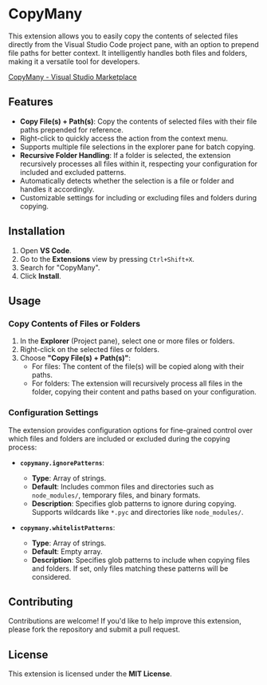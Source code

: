 # CopyMany

This extension allows you to easily copy the contents of selected files directly from the Visual Studio Code project pane, with an option to prepend file paths for better context. It intelligently handles both files and folders, making it a versatile tool for developers.

[CopyMany - Visual Studio Marketplace](https://marketplace.visualstudio.com/items?itemName=vincolus.copymany)

## Features

- **Copy File(s) + Path(s)**: Copy the contents of selected files with their file paths prepended for reference.
- Right-click to quickly access the action from the context menu.
- Supports multiple file selections in the explorer pane for batch copying.
- **Recursive Folder Handling**: If a folder is selected, the extension recursively processes all files within it, respecting your configuration for included and excluded patterns.
- Automatically detects whether the selection is a file or folder and handles it accordingly.
- Customizable settings for including or excluding files and folders during copying.

## Installation

1. Open **VS Code**.
2. Go to the **Extensions** view by pressing `Ctrl+Shift+X`.
3. Search for "CopyMany".
4. Click **Install**.

## Usage

### Copy Contents of Files or Folders

1. In the **Explorer** (Project pane), select one or more files or folders.
2. Right-click on the selected files or folders.
3. Choose **"Copy File(s) + Path(s)"**:
   - For files: The content of the file(s) will be copied along with their paths.
   - For folders: The extension will recursively process all files in the folder, copying their content and paths based on your configuration.

### Configuration Settings

The extension provides configuration options for fine-grained control over which files and folders are included or excluded during the copying process:

- **`copymany.ignorePatterns`**:
  - **Type**: Array of strings.
  - **Default**: Includes common files and directories such as `node_modules/`, temporary files, and binary formats.
  - **Description**: Specifies glob patterns to ignore during copying. Supports wildcards like `*.pyc` and directories like `node_modules/`.

- **`copymany.whitelistPatterns`**:
  - **Type**: Array of strings.
  - **Default**: Empty array.
  - **Description**: Specifies glob patterns to include when copying files and folders. If set, only files matching these patterns will be considered.

## Contributing

Contributions are welcome! If you'd like to help improve this extension, please fork the repository and submit a pull request.

## License

This extension is licensed under the **MIT License**.

